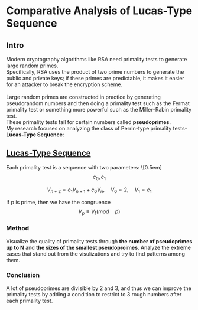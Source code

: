 # Comparative Analysis of Lucas-Type Sequence
## Intro
Modern cryptography algorithms like RSA need primality tests to generate large random primes.\
Specifically, RSA uses the product of two prime numbers to generate the public and private keys; if these primes are predictable, it makes it easier for an attacker to break the encryption scheme.\
\
Large random primes are constructed in practice by generating pseudorandom numbers and then doing a primality test such as the Fermat primality test or something more powerful such as the Miller–Rabin primality test.\
These primality tests fail for certain numbers called **pseudoprimes**.\
My research focuses on analyzing the class of Perrin-type primality tests- **Lucas-Type Sequence**:

## [Lucas-Type Sequence](https://oeis.org/wiki/Lucas_sequences)
Each primality test is a sequence with two parameters: \\[0.5em]
$$c_0, c_1$$

$$V_{n+2} = c_1 V_{n+1} + c_0 V_{n}, \quad V_{0} = 2, \quad V_{1} = c_1$$

If p is prime, then we have the congruence $$V_{p}\equiv V_{1}(mod\quad p)$$

### Method 
Visualize the quality of primality tests through **the number of pseudoprimes up to N** and **the sizes of the smallest pseudoproimes**.
Analyze the extreme cases that stand out from the visulizations and try to find patterns among them.

### Conclusion
A lot of pseudoprimes are divisible by 2 and 3, and thus we can improve the primality tests by adding a condition to restrict to 3 rough numbers after each primality test.
